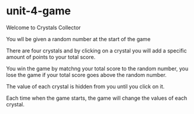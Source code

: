# unit-4-game

Welcome to Crystals Collector


You wll be given a random number at the start of the game

There are four crystals and by clicking on a crystal you will add a specific amount of points to your total score.

You win the game by matchng your total score to the random number, you lose the game if your total score goes above the random number.

The value of each crystal is hidden from you until you click on it.

Each time when the game starts, the game will change the values of each crystal.
